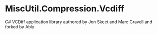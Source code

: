 # MiscUtil.Compression.Vcdiff
C# VCDiff application library authored by Jon Skeet and Marc Gravell and forked by Ably
